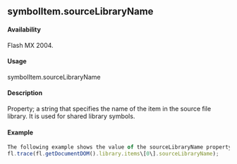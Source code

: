 ## symbolItem.sourceLibraryName

#### Availability

Flash MX 2004.

#### Usage

symbolItem.sourceLibraryName

#### Description

Property; a string that specifies the name of the item in the source file library. It is used for shared library symbols.

#### Example

```javascript
The following example shows the value of the sourceLibraryName property in the Output panel:
fl.trace(fl.getDocumentDOM().library.items\[0\].sourceLibraryName);

```
